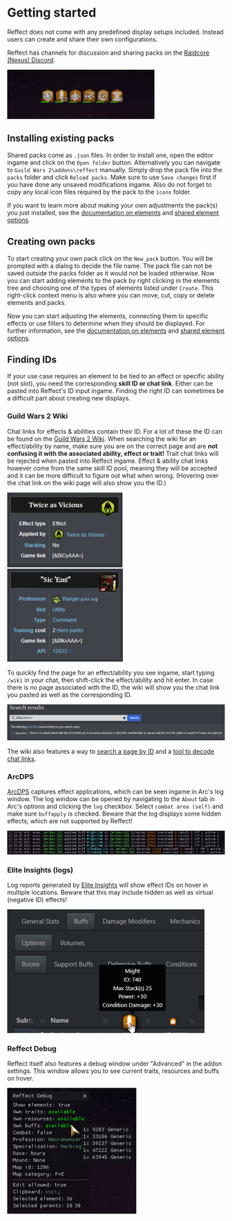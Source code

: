 # Getting started
Reffect does not come with any predefined display setups included.
Instead users can create and share their own configurations.

Reffect has channels for discussion and sharing packs on the [Raidcore (Nexus) Discord](https://discord.gg/raidcore).

![Boons display](./img/boons.png)

## Installing existing packs
Shared packs come as `.json` files.
In order to install one, open the editor ingame and click on the `Open folder` button.
Alternatively you can navigate to `Guild Wars 2\addons\reffect` manually.
Simply drop the pack file into the `packs` folder and click `Reload packs`.
Make sure to use `Save changes` first if you have done any unsaved modifications ingame.
Also do not forget to copy any local icon files required by the pack to the `icons` folder.

If you want to learn more about making your own adjustments the pack(s) you just installed, see the [documentation on elements](./elements.md) and [shared element options](./shared-options.md).

## Creating own packs
To start creating your own pack click on the `New pack` button.
You will be prompted with a dialog to decide the file name.
The pack file can not be saved outside the packs folder as it would not be loaded otherwise.
Now you can start adding elements to the pack by right clicking in the elements tree and choosing one of the types of elements listed under `Create`.
This right-click context menu is also where you can move, cut, copy or delete elements and packs.

Now you can start adjusting the elements, connecting them to specific effects or use filters to determine when they should be displayed.
For further information, see the [documentation on elements](./elements.md) and [shared element options](./shared-options.md).

## Finding IDs
If your use case requires an element to be tied to an effect or specific ability (not slot), you need the corresponding **skill ID or chat link**.
Either can be pasted into Reffect's ID input ingame.
Finding the right ID can sometimes be a difficult part about creating new displays.

### Guild Wars 2 Wiki
Chat links for effects & abilities contain their ID.
For a lot of these the ID can be found on the [Guild Wars 2 Wiki](https://wiki.guildwars2.com).
When searching the wiki for an effect/ability by name, make sure you are on the correct page and are **not confusing it with the associated ability, effect or trait!**
Trait chat links will be rejected when pasted into Reffect ingame.
Effect & ability chat links however come from the same skill ID pool, meaning they will be accepted and it can be more difficult to figure out what when wrong.
(Hovering over the chat link on the wiki page will also show you the ID.)

![Wiki page for an effect](./img/wiki-effect.png)
![Wiki page for an ability](./img/wiki-ability.png)

To quickly find the page for an effect/ability you see ingame, start typing `/wiki` in your chat, then shift-click the effect/ability and hit enter.
In case there is no page associated with the ID, the wiki will show you the chat link you pasted as well as the corresponding ID.

![Wiki chat link search with no results](./img/wiki-no-result.png)

The wiki also features a way to [search a page by ID](https://wiki.guildwars2.com/wiki/Special:RunQuery/Search_by_id) and a [tool to decode chat links](https://wiki.guildwars2.com/wiki/Widget:Chat_link_decoder).

### ArcDPS
[ArcDPS](https://deltaconnected.com/arcdps/) captures effect applications, which can be seen ingame in Arc's log window.
The log window can be opened by navigating to the `About` tab in Arc's options and clicking the `log` checkbox.
Select `combat area (self)` and make sure `buffapply` is checked.
Beware that the log displays some hidden effects, which are not supported by Reffect!

![Effect IDs in ArcDPS log window](./img/id-arc.png)

### Elite Insights (logs)
Log reports generated by [Elite Insights](https://github.com/baaron4/GW2-Elite-Insights-Parser) will show effect IDs on hover in multiple locations.
Beware that this may include hidden as well as virtual (negative ID) effects!

![Effect ID in Elite Insights log report](./img/id-log.png)

### Reffect Debug
Reffect itself also features a debug window under "Advanced" in the addon settings.
This window allows you to see current traits, resources and buffs on hover.

![Reffect debug window](./img/debug-window.png)
